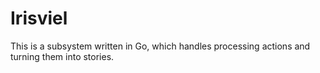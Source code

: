 # Irisviel

This is a subsystem written in Go, which handles processing actions and turning
them into stories.
